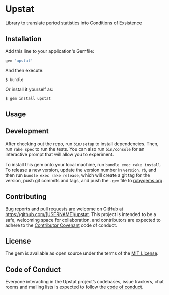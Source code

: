 # Upstat

Library to translate period statistics into Conditions of Exsistence

## Installation

Add this line to your application's Gemfile:

```ruby
gem 'upstat'
```

And then execute:

    $ bundle

Or install it yourself as:

    $ gem install upstat

## Usage



## Development

After checking out the repo, run `bin/setup` to install dependencies. Then, run `rake spec` to run the tests. You can also run `bin/console` for an interactive prompt that will allow you to experiment.

To install this gem onto your local machine, run `bundle exec rake install`. To release a new version, update the version number in `version.rb`, and then run `bundle exec rake release`, which will create a git tag for the version, push git commits and tags, and push the `.gem` file to [rubygems.org](https://rubygems.org).

## Contributing

Bug reports and pull requests are welcome on GitHub at https://github.com/[USERNAME]/upstat. This project is intended to be a safe, welcoming space for collaboration, and contributors are expected to adhere to the [Contributor Covenant](http://contributor-covenant.org) code of conduct.

## License

The gem is available as open source under the terms of the [MIT License](https://opensource.org/licenses/MIT).

## Code of Conduct

Everyone interacting in the Upstat project’s codebases, issue trackers, chat rooms and mailing lists is expected to follow the [code of conduct](https://github.com/[USERNAME]/upstat/blob/master/CODE_OF_CONDUCT.md).
